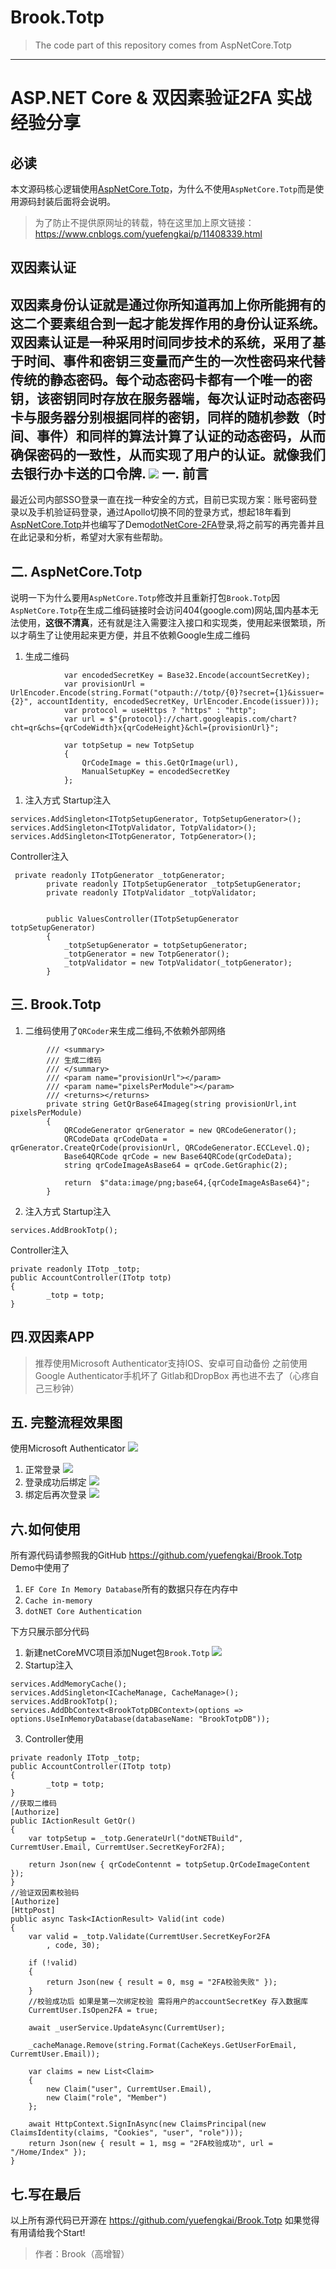 # Brook.Totp
> The code part of this repository comes from AspNetCore.Totp

------------

# ASP.NET Core & 双因素验证2FA 实战经验分享
必读
-------
本文源码核心逻辑使用[AspNetCore.Totp](https://github.com/damirkusar/AspNetCore.Totp)，为什么不使用`AspNetCore.Totp`而是使用源码封装后面将会说明。
> 为了防止不提供原网址的转载，特在这里加上原文链接：
https://www.cnblogs.com/yuefengkai/p/11408339.html

双因素认证
----
双因素身份认证就是通过你所知道再加上你所能拥有的这二个要素组合到一起才能发挥作用的身份认证系统。双因素认证是一种采用时间同步技术的系统，采用了基于时间、事件和密钥三变量而产生的一次性密码来代替传统的静态密码。每个动态密码卡都有一个唯一的密钥，该密钥同时存放在服务器端，每次认证时动态密码卡与服务器分别根据同样的密钥，同样的随机参数（时间、事件）和同样的算法计算了认证的动态密码，从而确保密码的一致性，从而实现了用户的认证。就像我们去银行办卡送的口令牌.
![](https://img2018.cnblogs.com/blog/286805/201908/286805-20190825165127088-546196267.jpg)
一. 前言
------
最近公司内部SSO登录一直在找一种安全的方式，目前已实现方案：账号密码登录以及手机验证码登录，通过Apollo切换不同的登录方式，想起18年看到[AspNetCore.Totp](https://github.com/damirkusar/AspNetCore.Totp)并也编写了Demo[dotNetCore-2FA](https://github.com/yuefengkai/dotNetCore-2FA)登录,将之前写的再完善并且在此记录和分析，希望对大家有些帮助。

二. AspNetCore.Totp
-------
说明一下为什么要用`AspNetCore.Totp`修改并且重新打包`Brook.Totp`因`AspNetCore.Totp`在生成二维码链接时会访问404(google.com)网站,国内基本无法使用，**这很不清真**，还有就是注入需要注入接口和实现类，使用起来很繁琐，所以才萌生了让使用起来更方便，并且不依赖Google生成二维码
1. 生成二维码
```  accountIdentity = accountIdentity.Replace(" ", "");
            var encodedSecretKey = Base32.Encode(accountSecretKey);
            var provisionUrl = UrlEncoder.Encode(string.Format("otpauth://totp/{0}?secret={1}&issuer={2}", accountIdentity, encodedSecretKey, UrlEncoder.Encode(issuer)));
            var protocol = useHttps ? "https" : "http";
            var url = $"{protocol}://chart.googleapis.com/chart?cht=qr&chs={qrCodeWidth}x{qrCodeHeight}&chl={provisionUrl}";

            var totpSetup = new TotpSetup
            {
                QrCodeImage = this.GetQrImage(url),
                ManualSetupKey = encodedSecretKey
            };
```
1. 注入方式
Startup注入
```
services.AddSingleton<ITotpSetupGenerator, TotpSetupGenerator>();
services.AddSingleton<ITotpValidator, TotpValidator>();
services.AddSingleton<ITotpGenerator, TotpGenerator>();
```
Controller注入
```
 private readonly ITotpGenerator _totpGenerator;
        private readonly ITotpSetupGenerator _totpSetupGenerator;
        private readonly ITotpValidator _totpValidator;


        public ValuesController(ITotpSetupGenerator totpSetupGenerator)
        {
            _totpSetupGenerator = totpSetupGenerator;
            _totpGenerator = new TotpGenerator();
            _totpValidator = new TotpValidator(_totpGenerator);
        }
```

三. Brook.Totp
-------            
1. 二维码使用了`QRCoder`来生成二维码,不依赖外部网络
```
        /// <summary>
        /// 生成二维码
        /// </summary>
        /// <param name="provisionUrl"></param>
        /// <param name="pixelsPerModule"></param>
        /// <returns></returns>
        private string GetQrBase64Imageg(string provisionUrl,int pixelsPerModule)
        {
            QRCodeGenerator qrGenerator = new QRCodeGenerator();
            QRCodeData qrCodeData = qrGenerator.CreateQrCode(provisionUrl, QRCodeGenerator.ECCLevel.Q);
            Base64QRCode qrCode = new Base64QRCode(qrCodeData);
            string qrCodeImageAsBase64 = qrCode.GetGraphic(2);

            return  $"data:image/png;base64,{qrCodeImageAsBase64}";
        }
```
2. 注入方式
Startup注入
```
services.AddBrookTotp();
```
Controller注入
```
private readonly ITotp _totp;
public AccountController(ITotp totp)
{
        _totp = totp;
}
```

四.双因素APP
------
>  推荐使用Microsoft Authenticator支持IOS、安卓可自动备份
>  之前使用Google Authenticator手机坏了 Gitlab和DropBox 再也进不去了（心疼自己三秒钟）

五. 完整流程效果图
-----
使用Microsoft Authenticator 
![](https://img2018.cnblogs.com/blog/286805/201908/286805-20190825161716067-1008773771.jpg)

1. 正常登录
![](https://img2018.cnblogs.com/blog/286805/201908/286805-20190825161708371-377782757.jpg)
2. 登录成功后绑定 
![](https://img2018.cnblogs.com/blog/286805/201908/286805-20190825161659842-1973201473.jpg)
3. 绑定后再次登录
![](https://img2018.cnblogs.com/blog/286805/201908/286805-20190825161652177-801944985.jpg)

六.如何使用
------
所有源代码请参照我的GitHub https://github.com/yuefengkai/Brook.Totp
Demo中使用了
1. `EF Core In Memory Database`所有的数据只存在内存中
2. `Cache in-memory`
3. `dotNET Core Authentication`

下方只展示部分代码
1. 新建netCoreMVC项目添加Nuget包`Brook.Totp`
![](https://img2018.cnblogs.com/blog/286805/201908/286805-20190825161642333-432324207.jpg)
1. Startup注入
```
services.AddMemoryCache();
services.AddSingleton<ICacheManage, CacheManage>();
services.AddBrookTotp();
services.AddDbContext<BrookTotpDBContext>(options => options.UseInMemoryDatabase(databaseName: "BrookTotpDB"));
```

3. Controller使用
```
private readonly ITotp _totp;
public AccountController(ITotp totp)
{
        _totp = totp;
}
//获取二维码
[Authorize]
public IActionResult GetQr()
{
    var totpSetup = _totp.GenerateUrl("dotNETBuild", CurremtUser.Email, CurremtUser.SecretKeyFor2FA);

    return Json(new { qrCodeContennt = totpSetup.QrCodeImageContent });
}
//验证双因素校验码
[Authorize]
[HttpPost]
public async Task<IActionResult> Valid(int code)
{
    var valid = _totp.Validate(CurremtUser.SecretKeyFor2FA
        , code, 30);

    if (!valid)
    {
        return Json(new { result = 0, msg = "2FA校验失败" });
    }
    //校验成功后 如果是第一次绑定校验 需将用户的accountSecretKey 存入数据库
    CurremtUser.IsOpen2FA = true;

    await _userService.UpdateAsync(CurremtUser);

    _cacheManage.Remove(string.Format(CacheKeys.GetUserForEmail, CurremtUser.Email));

    var claims = new List<Claim>
    {
        new Claim("user", CurremtUser.Email),
        new Claim("role", "Member")
    };

    await HttpContext.SignInAsync(new ClaimsPrincipal(new ClaimsIdentity(claims, "Cookies", "user", "role")));
    return Json(new { result = 1, msg = "2FA校验成功", url = "/Home/Index" });
}
```

七.写在最后
-------
以上所有源代码已开源在 https://github.com/yuefengkai/Brook.Totp
如果觉得有用请给我个Start!
> 作者：Brook（高增智）


